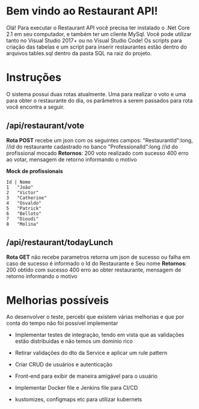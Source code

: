 # Bem vindo ao Restaurant API!

Olá! Para executar o Restaurant API você precisa ter instalado o .Net Core 2.1 em seu computador, e também ter um cliente MySql. Você pode utilizar tanto no Visual Studio 2017+ ou no Visual Studio Code!
Os scripts para criação das tabelas e um script para inserir restaurantes estão dentro do arquivos tables.sql dentro da pasta SQL na raiz do projeto.


# Instruções

O sistema possui duas rotas atualmente. Uma para realizar o voto e uma para obter o restaurante do dia, os parâmetros a serem passados para rota você encontra a seguir.

## /api/restaurant/vote

**Rota POST**
recebe um json com os seguintes campos:
"RestaurantId":long, //id do restaurante cadastrado no banco
"ProfessionalId":long //id do profissional mocado
**Retornos**:
200 voto realizado com sucesso
400 erro ao votar, mensagem de retorno informando o motivo

**Mock de profissionais**

    Id | Nome
    1   "João"
	2   "Victor"
	3   "Catherine"
	4   "Osvaldo"
	5   "Patrick"
	6   "Belloto"
	7   "Dioudi"
	8   "Molina"


## /api/restaurant/todayLunch
**Rota GET**
não recebe parametros
retorna um json de sucesso ou falha
em caso de sucesso é informado o Id do Restaurante e Seu nome
**Retornos**:
200 obtido com sucesso
400 erro ao obter restaurante, mensagem de retorno informando o motivo



# Melhorias possíveis
Ao desenvolver o teste, percebi que existem várias melhorias e que por conta do tempo não foi possível implementar

 - Implementar testes de integração, tendo em vista que as validações estão distribuidas e não temos um dominio rico

-	Retirar validações do dto da Service e aplicar um rule pattern
-	Criar CRUD de usuários e autenticação
-	Front-end para exibir de maneira amigável para o usuário
-	Implementar Docker file e Jenkins file para CI/CD
-	kustomizes, configmaps etc para utilizar kubernets